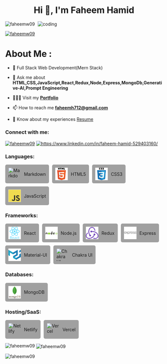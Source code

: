 
<h1 align="center">Hi 👋, I'm Faheem Hamid</h1>

<img  align="right" alt="coding" width="400"  src="https://miro.medium.com/v2/format:jpg/resize:fill:80:56/0*7Q3yvSIv_t0ioJ-Z.gif"/>
<p align="left"> <img src="https://komarev.com/ghpvc/?username=faheemw09&label=Profile%20views&color=0e75b6&style=flat" alt="faheemw09" /> </p>

<p align="left"> <a href="https://twitter.com/faheemw09" target="blank"><img src="https://img.shields.io/twitter/follow/faheemw09?logo=twitter&style=for-the-badge" alt="faheemw09" /></a> </p>
<h1 align="left">About Me :</h1>

- 🌱 Full Stack Web Development(Mern Stack)

- 💬 Ask me about **HTML,CSS,JavaScript,React,Redux,Node,Express,MongoDb,Generative-AI,Prompt Engineering**
- 👨🏻‍🎓 Visit my **[Portfolio](https://faheemw09.github.io/)**
- 📫 How to reach me **faheemh712@gmail.com**

- 📄 Know about my experiences [Resume](https://drive.google.com/file/d/1ihWJLdfAhODOpOPCC5PEIz-KZ9UQvHSF/view?usp=sharing)

<h3 align="left">Connect with me:</h3>
<p align="left">
<a href="https://twitter.com/faheemw09" target="blank"><img align="center" src="https://raw.githubusercontent.com/rahuldkjain/github-profile-readme-generator/master/src/images/icons/Social/twitter.svg" alt="faheemw09" height="30" width="40" /></a>
<a href="https://linkedin.com/in/https://www.linkedin.com/in/faheem-hamid-529403160/" target="blank"><img align="center" src="https://raw.githubusercontent.com/rahuldkjain/github-profile-readme-generator/master/src/images/icons/Social/linked-in-alt.svg" alt="https://www.linkedin.com/in/faheem-hamid-529403160/" height="30" width="40" /></a>
</p>

<h3 align="left">Languages:</h3>
<div align="left" style="display: flex; flex-wrap: wrap; gap: 10px;">
  <div style="background-color: #a0a0a0; padding: 10px; border-radius: 5px; display: flex; align-items: center;">
    <img src="https://upload.wikimedia.org/wikipedia/commons/4/48/Markdown-mark.svg" alt="Markdown" width="40" height="40" style="margin-right: 10px;">
    <span>Markdown</span>
  </div>
  <div style="background-color: #a0a0a0; padding: 10px; border-radius: 5px; display: flex; align-items: center;">
    <img src="https://raw.githubusercontent.com/devicons/devicon/master/icons/html5/html5-original-wordmark.svg" alt="HTML5" width="40" height="40" style="margin-right: 10px;">
    <span>HTML5</span>
  </div>
  <div style="background-color: #a0a0a0; padding: 10px; border-radius: 5px; display: flex; align-items: center;">
    <img src="https://raw.githubusercontent.com/devicons/devicon/master/icons/css3/css3-original-wordmark.svg" alt="CSS3" width="40" height="40" style="margin-right: 10px;">
    <span>CSS3</span>
  </div>
  <div style="background-color: #a0a0a0; padding: 10px; border-radius: 5px; display: flex; align-items: center;">
    <img src="https://raw.githubusercontent.com/devicons/devicon/master/icons/javascript/javascript-original.svg" alt="JavaScript" width="40" height="40" style="margin-right: 10px;">
    <span>JavaScript</span>
  </div>
</div>

<h3 align="left">Frameworks:</h3>
<div align="left" style="display: flex; flex-wrap: wrap; gap: 10px;">
  <div style="background-color: #a0a0a0; padding: 10px; border-radius: 5px; display: flex; align-items: center;">
    <img src="https://raw.githubusercontent.com/devicons/devicon/master/icons/react/react-original-wordmark.svg" alt="React" width="40" height="40" style="margin-right: 10px;">
    <span>React</span>
  </div>
  <div style="background-color: #a0a0a0; padding: 10px; border-radius: 5px; display: flex; align-items: center;">
    <img src="https://raw.githubusercontent.com/devicons/devicon/master/icons/nodejs/nodejs-original-wordmark.svg" alt="Node.js" width="40" height="40" style="margin-right: 10px;">
    <span>Node.js</span>
  </div>
  <div style="background-color: #a0a0a0; padding: 10px; border-radius: 5px; display: flex; align-items: center;">
    <img src="https://raw.githubusercontent.com/devicons/devicon/master/icons/redux/redux-original.svg" alt="Redux" width="40" height="40" style="margin-right: 10px;">
    <span>Redux</span>
  </div>
  <div style="background-color: #a0a0a0; padding: 10px; border-radius: 5px; display: flex; align-items: center;">
    <img src="https://raw.githubusercontent.com/devicons/devicon/master/icons/express/express-original-wordmark.svg" alt="Express" width="40" height="40" style="margin-right: 10px;">
    <span>Express</span>
  </div>
  <div style="background-color: #a0a0a0; padding: 10px; border-radius: 5px; display: flex; align-items: center;">
    <img src="https://raw.githubusercontent.com/devicons/devicon/master/icons/materialui/materialui-original.svg" alt="Material-UI" width="40" height="40" style="margin-right: 10px;">
    <span>Material-UI</span>
  </div>
  <div style="background-color: #a0a0a0; padding: 10px; border-radius: 5px; display: flex; align-items: center;">
    <img src="https://www.chakra-ui.com/favicon.png" alt="Chakra UI" width="40" height="40" style="margin-right: 10px;">
    <span>Chakra UI</span>
  </div>
</div>

<h3 align="left">Databases:</h3>
<div align="left" style="display: flex; flex-wrap: wrap; gap: 10px;">
  <div style="background-color: #a0a0a0; padding: 10px; border-radius: 5px; display: flex; align-items: center;">
    <img src="https://raw.githubusercontent.com/devicons/devicon/master/icons/mongodb/mongodb-original-wordmark.svg" alt="MongoDB" width="40" height="40" style="margin-right: 10px;">
    <span>MongoDB</span>
  </div>
</div>

<h3 align="left">Hosting/SaaS:</h3>
<div align="left" style="display: flex; flex-wrap: wrap; gap: 10px;">
  <div style="background-color: #a0a0a0; padding: 10px; border-radius: 5px; display: flex; align-items: center;">
    <img src="https://www.netlify.com/img/press/logos/logomark.png" alt="Netlify" width="40" height="40" style="margin-right: 10px;">
    <span>Netlify</span>
  </div>
  <div style="background-color: #a0a0a0; padding: 10px; border-radius: 5px; display: flex; align-items: center;">
    <img src="https://assets.vercel.com/image/upload/front/favicon/favicon.ico" alt="Vercel" width="40" height="40" style="margin-right: 10px;">
    <span>Vercel</span>
  </div>
</div>




<p><img align="left" src="https://github-readme-stats.vercel.app/api/top-langs?username=faheemw09&show_icons=true&locale=en&layout=compact" alt="faheemw09" /></p>

<p>&nbsp;<img align="center" src="https://github-readme-stats.vercel.app/api?username=faheemw09&show_icons=true&locale=en" alt="faheemw09" /></p>

<p><img align="center" src="https://github-readme-streak-stats.herokuapp.com/?user=faheemw09&" alt="faheemw09" /></p>

